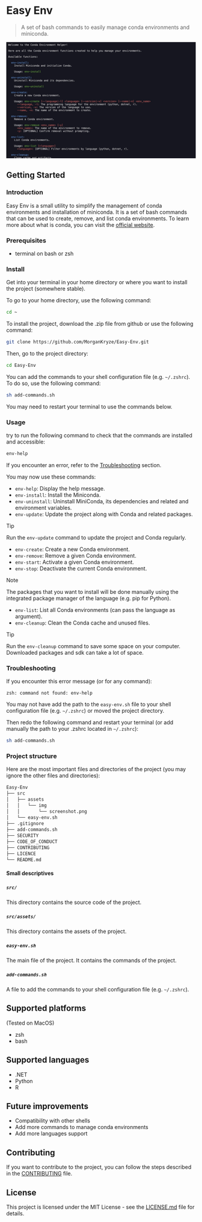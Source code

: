 # Easy Env

> A set of bash commands to easily manage conda environments and miniconda.

![screenshot](./src/assets/img/screenshot.jpg)

## Getting Started

### Introduction

Easy Env is a small utility to simplify the management of conda environments and installation of miniconda. It is a set of bash commands that can be used to create, remove, and list conda environments. To learn more about what is conda, you can visit the [official website](https://docs.conda.io/en/latest/).

### Prerequisites

- terminal on bash or zsh

### Install

Get into your terminal in your home directory or where you want to install the project (somewhere stable).

To go to your home directory, use the following command:

```sh
cd ~
```

To install the project, download the .zip file from github or use the following command:

```sh
git clone https://github.com/MorganKryze/Easy-Env.git
```

Then, go to the project directory:

```sh
cd Easy-Env
```

You can add the commands to your shell configuration file (e.g. `~/.zshrc`). To do so, use the following command:

```sh
sh add-commands.sh
```

You may need to restart your terminal to use the commands below.

### Usage

try to run the following command to check that the commands are installed and accessible:

```sh
env-help
```

If you encounter an error, refer to the [Troubleshooting](#troubleshooting) section.

You may now use these commands:

- `env-help`: Display the help message.
- `env-install`: Install the Miniconda.
- `env-uninstall`: Uninstall MiniConda, its dependencies and related and environment variables.
- `env-update`: Update the project along with Conda and related packages.

> [!TIP]
> Run the `env-update` command to update the project and Conda regularly.

- `env-create`: Create a new Conda environment.
- `env-remove`: Remove a given Conda environment.
- `env-start`: Activate a given Conda environment.
- `env-stop`: Deactivate the current Conda environment.

> [!NOTE]
> The packages that you want to install will be done manually using the integrated package manager of the language (e.g. pip for Python).

- `env-list`: List all Conda environments (can pass the language as argument).
- `env-cleanup`: Clean the Conda cache and unused files.

> [!TIP]
> Run the `env-cleanup` command to save some space on your computer. Downloaded packages and sdk can take a lot of space.

### Troubleshooting

If you encounter this error message (or for any command):

```plaintext
zsh: command not found: env-help
```

You may not have add the path to the `easy-env.sh` file to your shell configuration file (e.g. `~/.zshrc`) or moved the project directory.

Then redo the following command and restart your terminal (or add manually the path to your .zshrc located in `~/.zshrc`):

```sh
sh add-commands.sh
```

### Project structure

Here are the most important files and directories of the project (you may ignore the other files and directories):

```plaintext
Easy-Env
├── src
│   ├── assets
│   │   └── img
│   │       └── screenshot.png
│   └── easy-env.sh
├── .gitignore
├── add-commands.sh
├── SECURITY
├── CODE_OF_CONDUCT
├── CONTRIBUTING
├── LICENCE
└── README.md
```

#### Small descriptives

##### `src/`

This directory contains the source code of the project.

##### `src/assets/`

This directory contains the assets of the project.

##### `easy-env.sh`

The main file of the project. It contains the commands of the project.

##### `add-commands.sh`

A file to add the commands to your shell configuration file (e.g. `~/.zshrc`).

## Supported platforms

(Tested on MacOS)

- zsh
- bash

## Supported languages

- .NET
- Python
- R

## Future improvements

- Compatibility with other shells
- Add more commands to manage conda environments
- Add more languages support

## Contributing

If you want to contribute to the project, you can follow the steps described in the [CONTRIBUTING](CONTRIBUTING) file.

## License

This project is licensed under the MIT License - see the [LICENSE.md](LICENSE) file for details.
